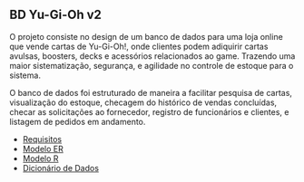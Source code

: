 ## BD Yu-Gi-Oh v2
O projeto consiste no design de um banco de dados para uma loja online que
vende cartas de Yu-Gi-Oh!, onde clientes podem adiquirir cartas avulsas,
boosters, decks e acessórios relacionados ao game. Trazendo uma maior
sistematização, segurança, e agilidade no controle de estoque para o sistema.

O banco de dados foi estruturado de maneira a facilitar pesquisa de cartas,
visualização do estoque, checagem do histórico de vendas concluídas, checar as
solicitações ao fornecedor, registro de funcionários e clientes, e listagem de
pedidos em andamento.

- [Requisitos](docs/REQUISITOS.md)
- [Modelo ER](docs/MODELO_ER.md)
- [Modelo R](docs/MODELO_R.md)
- [Dicionário de Dados](docs/DICIONARIO_DADOS.md)
